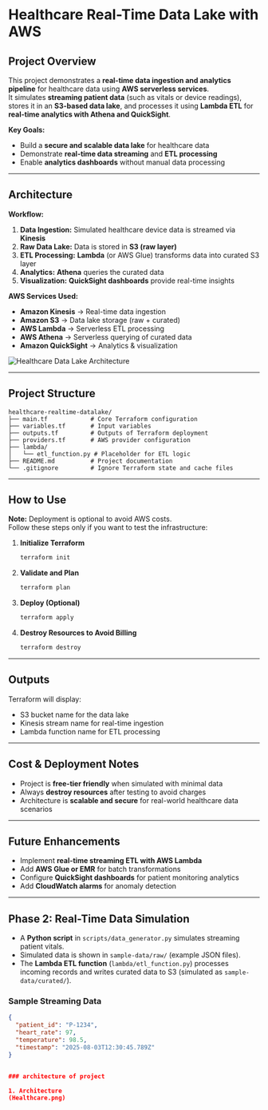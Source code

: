 # Healthcare Real-Time Data Lake with AWS

## Project Overview
This project demonstrates a **real-time data ingestion and analytics pipeline** for healthcare data using **AWS serverless services**.  
It simulates **streaming patient data** (such as vitals or device readings), stores it in an **S3-based data lake**, and processes it using **Lambda ETL** for **real-time analytics with Athena and QuickSight**.

**Key Goals:**
- Build a **secure and scalable data lake** for healthcare data
- Demonstrate **real-time data streaming** and **ETL processing**
- Enable **analytics dashboards** without manual data processing

---

## Architecture

**Workflow:**
1. **Data Ingestion:** Simulated healthcare device data is streamed via **Kinesis**  
2. **Raw Data Lake:** Data is stored in **S3 (raw layer)**  
3. **ETL Processing:** **Lambda** (or AWS Glue) transforms data into curated S3 layer  
4. **Analytics:** **Athena** queries the curated data  
5. **Visualization:** **QuickSight dashboards** provide real-time insights

**AWS Services Used:**
- **Amazon Kinesis** → Real-time data ingestion  
- **Amazon S3** → Data lake storage (raw + curated)  
- **AWS Lambda** → Serverless ETL processing  
- **AWS Athena** → Serverless querying of curated data  
- **Amazon QuickSight** → Analytics & visualization  

![Healthcare Data Lake Architecture](architecture.png)

---

## Project Structure
```
healthcare-realtime-datalake/
├── main.tf            # Core Terraform configuration
├── variables.tf       # Input variables
├── outputs.tf         # Outputs of Terraform deployment
├── providers.tf       # AWS provider configuration
├── lambda/
│   └── etl_function.py # Placeholder for ETL logic
├── README.md          # Project documentation
└── .gitignore         # Ignore Terraform state and cache files
```

---

## How to Use

**Note:** Deployment is optional to avoid AWS costs.  
Follow these steps only if you want to test the infrastructure:

1. **Initialize Terraform**
   ```bash
   terraform init
   ```

2. **Validate and Plan**
   ```bash
   terraform plan
   ```

3. **Deploy (Optional)**
   ```bash
   terraform apply
   ```

4. **Destroy Resources to Avoid Billing**
   ```bash
   terraform destroy
   ```

---

## Outputs
Terraform will display:
- S3 bucket name for the data lake
- Kinesis stream name for real-time ingestion
- Lambda function name for ETL processing

---

## Cost & Deployment Notes
- Project is **free-tier friendly** when simulated with minimal data  
- Always **destroy resources** after testing to avoid charges  
- Architecture is **scalable and secure** for real-world healthcare data scenarios

---

## Future Enhancements
- Implement **real-time streaming ETL with AWS Lambda**  
- Add **AWS Glue or EMR** for batch transformations  
- Configure **QuickSight dashboards** for patient monitoring analytics  
- Add **CloudWatch alarms** for anomaly detection

---


## Phase 2: Real-Time Data Simulation

- A **Python script** in `scripts/data_generator.py` simulates streaming patient vitals.
- Simulated data is shown in `sample-data/raw/` (example JSON files).
- The **Lambda ETL function** (`lambda/etl_function.py`) processes incoming records
  and writes curated data to S3 (simulated as `sample-data/curated/`).

### Sample Streaming Data
```json
{
  "patient_id": "P-1234",
  "heart_rate": 97,
  "temperature": 98.5,
  "timestamp": "2025-08-03T12:30:45.789Z"
}


### architecture of project

1. Architecture
(Healthcare.png)
